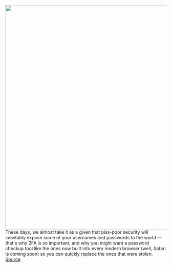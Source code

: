 <img src='https://cdn.vox-cdn.com/thumbor/V_gntwO6EA8uVDmitVL6DpAncTI=/0x0:2040x1360/1200x800/filters:focal(857x517:1183x843)/cdn.vox-cdn.com/uploads/chorus_image/image/67173018/acastro_170629_1777_0008.0.jpg' width='700px' /><br/>
These days, we almost take it as a given that piss-poor security will inevitably expose some of your usernames and passwords to the world — that's why 2FA is so important, and why you might want a password checkup tool like the ones now built into every modern browser (well, Safari is coming soon) so you can quickly replace the ones that were stolen.
<a href='https://www.theverge.com/2020/8/7/21359191/password-breach-have-i-been-pwned-open-source-troy-hunt'> Source <a/>